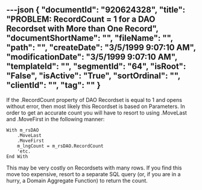 ---json
{
  "documentId": "920624328",
  "title": "PROBLEM: RecordCount = 1 for a DAO Recordset with More than One Record",
  "documentShortName": "",
  "fileName": "",
  "path": "",
  "createDate": "3/5/1999 9:07:10 AM",
  "modificationDate": "3/5/1999 9:07:10 AM",
  "templateId": "",
  "segmentId": "64",
  "isRoot": "False",
  "isActive": "True",
  "sortOrdinal": "",
  "clientId": "",
  "tag": ""
}
---

If the .RecordCount property of DAO Recordset is equal to 1 and opens without error, then most likely this Recordset is based on Parameters. In order to get an accurate count you will have to resort to using .MoveLast and .MoveFirst in the following manner:

    With m_rsDAO
        .MoveLast
        .MoveFirst
        m_lngCount = m_rsDAO.RecordCount
        'etc.
    End With

This may be very costly on Recordsets with many rows. If you find this move too expensive, resort to a separate SQL query (or, if you are in a hurry, a Domain Aggregate Function) to return the count.
